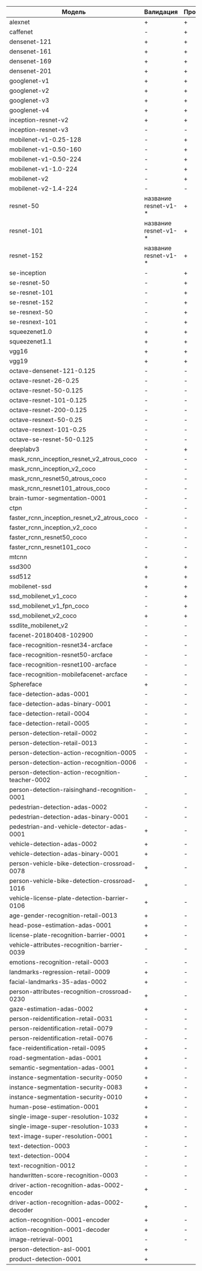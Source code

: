 Модель | Валидация | Производительность |
-------|-----------|--------------------|
alexnet|+|+|
caffenet|-|+|
densenet-121|+|+|
densenet-161|+|+|
densenet-169|+|+|
densenet-201|+|+|
googlenet-v1|+|+|
googlenet-v2|+|+|
googlenet-v3|+|+|
googlenet-v4|+|+|
inception-resnet-v2|+|+|
inception-resnet-v3|-|-|
mobilenet-v1-0.25-128|-|+|
mobilenet-v1-0.50-160|-|+|
mobilenet-v1-0.50-224|-|+|
mobilenet-v1-1.0-224|-|+|
mobilenet-v2|-|+|
mobilenet-v2-1.4-224|-|-|
resnet-50|название resnet-v1-*|+|
resnet-101|название resnet-v1-*|+|
resnet-152|название resnet-v1-*|+|
se-inception|-|+|
se-resnet-50|-|+|
se-resnet-101|-|+|
se-resnet-152|-|+|
se-resnext-50|-|+|
se-resnext-101|-|+|
squeezenet1.0|+|+|
squeezenet1.1|+|+|
vgg16|+|+|
vgg19|+|+|
octave-densenet-121-0.125|-|-|
octave-resnet-26-0.25|-|-|
octave-resnet-50-0.125|-|-|
octave-resnet-101-0.125|-|-|
octave-resnet-200-0.125|-|-|
octave-resnext-50-0.25|-|-|
octave-resnext-101-0.25|-|-|
octave-se-resnet-50-0.125|-|-|
deeplabv3|-|+|
mask_rcnn_inception_resnet_v2_atrous_coco|-|-|
mask_rcnn_inception_v2_coco|-|-|
mask_rcnn_resnet50_atrous_coco|-|-|
mask_rcnn_resnet101_atrous_coco|-|-|
brain-tumor-segmentation-0001|-|-|
ctpn|-|-|
faster_rcnn_inception_resnet_v2_atrous_coco|-|-|
faster_rcnn_inception_v2_coco|-|-|
faster_rcnn_resnet50_coco|-|-|
faster_rcnn_resnet101_coco|-|-|
mtcnn|-|-|
ssd300|+|+|
ssd512|+|+|
mobilenet-ssd|+|+|
ssd_mobilenet_v1_coco|-|+|
ssd_mobilenet_v1_fpn_coco|-|+|
ssd_mobilenet_v2_coco|+|+|
ssdlite_mobilenet_v2|-|-|
facenet-20180408-102900|-|-|
face-recognition-resnet34-arcface|-|-|
face-recognition-resnet50-arcface|-|-|
face-recognition-resnet100-arcface|-|-|
face-recognition-mobilefacenet-arcface|-|-|
Sphereface|+|-|
face-detection-adas-0001|-|-|
face-detection-adas-binary-0001|-|-|
face-detection-retail-0004|-|-|
face-detection-retail-0005|-|-|
person-detection-retail-0002|-|-|
person-detection-retail-0013|-|-|
person-detection-action-recognition-0005|-|-|
person-detection-action-recognition-0006|-|-|
person-detection-action-recognition-teacher-0002|-|-|
person-detection-raisinghand-recognition-0001|-|-|
pedestrian-detection-adas-0002|-|-|
pedestrian-detection-adas-binary-0001|-|-|
pedestrian-and-vehicle-detector-adas-0001|+|-|
vehicle-detection-adas-0002|+|-|
vehicle-detection-adas-binary-0001|+|-|
person-vehicle-bike-detection-crossroad-0078|+|-|
person-vehicle-bike-detection-crossroad-1016|+|-|
vehicle-license-plate-detection-barrier-0106|+|-|
age-gender-recognition-retail-0013|+|-|
head-pose-estimation-adas-0001|+|-|
license-plate-recognition-barrier-0001|+|-|
vehicle-attributes-recognition-barrier-0039|-|-|
emotions-recognition-retail-0003|-|-|
landmarks-regression-retail-0009|+|-|
facial-landmarks-35-adas-0002|+|-|
person-attributes-recognition-crossroad-0230|+|-|
gaze-estimation-adas-0002|+|-|
person-reidentification-retail-0031|-|-|
person-reidentification-retail-0079|-|-|
person-reidentification-retail-0076|-|-|
face-reidentification-retail-0095|+|-|
road-segmentation-adas-0001|+|-|
semantic-segmentation-adas-0001|+|-|
instance-segmentation-security-0050|+|-|
instance-segmentation-security-0083|+|-|
instance-segmentation-security-0010|+|-|
human-pose-estimation-0001|+|-|
single-image-super-resolution-1032|+|-|
single-image-super-resolution-1033|+|-|
text-image-super-resolution-0001|-|-|
text-detection-0003|-|-|
text-detection-0004|-|-|
text-recognition-0012|-|-|
handwritten-score-recognition-0003|-|-|
driver-action-recognition-adas-0002-encoder|+|-|
driver-action-recognition-adas-0002-decoder|+|-|
action-recognition-0001-encoder|+|-|
action-recognition-0001-decoder|+|-|
image-retrieval-0001|-|-|
person-detection-asl-0001|+|
product-detection-0001|+|